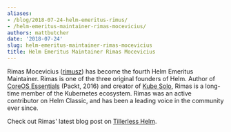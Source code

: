 ```yaml
---
aliases:
- /blog/2018-07-24-helm-emeritus-rimus/
- /helm-emeritus-maintainer-rimas-mocevicius/
authors: mattbutcher
date: '2018-07-24'
slug: helm-emeritus-maintainer-rimas-mocevicius
title: Helm Emeritus Maintainer Rimas Mocevicius
---
```



Rimas Mocevicius ([rimusz](https://github.com/rimusz)) has become the fourth Helm Emeritus Maintainer. Rimas is one of the three original founders of Helm. Author of [CoreOS Essentials](https://rimusz.net/coreos-essential-book/) (Packt, 2016) and creator of [Kube Solo](https://github.com/TheNewNormal/kube-solo-osx), Rimas is a long-time member of the Kubernetes ecosystem. Rimas was an active contributor on Helm Classic, and has been a leading voice in the community ever since.

Check out Rimas' latest blog post on [Tillerless Helm](https://rimusz.net/tillerless-helm).
